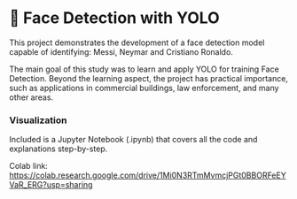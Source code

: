 # 📝 Face Detection with YOLO

This project demonstrates the development of a face detection model capable of identifying: Messi, Neymar and Cristiano Ronaldo.

The main goal of this study was to learn and apply YOLO for training Face Detection. Beyond the learning aspect, the project has practical importance, such as applications in commercial buildings, law enforcement, and many other areas.

### Visualization
Included is a Jupyter Notebook (.ipynb) that covers all the code and explanations step-by-step.

Colab link: https://colab.research.google.com/drive/1Mi0N3RTmMvmcjPGt0BBORFeEYVaR_ERG?usp=sharing
